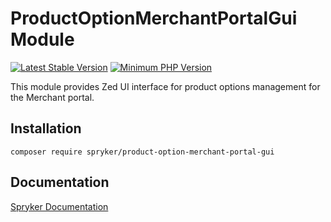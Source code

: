 # ProductOptionMerchantPortalGui Module
[![Latest Stable Version](https://poser.pugx.org/spryker/product-option-merchant-portal-gui/v/stable.svg)](https://packagist.org/packages/spryker/product-option-merchant-portal-gui)
[![Minimum PHP Version](https://img.shields.io/badge/php-%3E%3D%208.3-8892BF.svg)](https://php.net/)

This module provides Zed UI interface for product options management for the Merchant portal.

## Installation

```
composer require spryker/product-option-merchant-portal-gui
```

## Documentation

[Spryker Documentation](https://docs.spryker.com)
